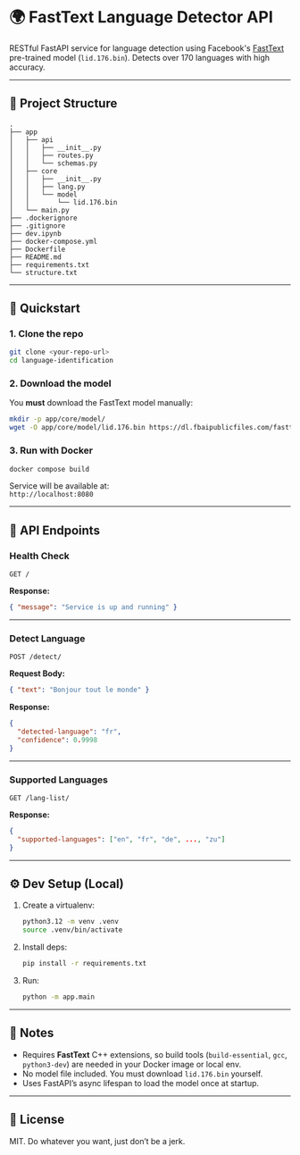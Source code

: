 # 🌍 FastText Language Detector API

RESTful FastAPI service for language detection using Facebook's [FastText](https://fasttext.cc/) pre-trained model (`lid.176.bin`). Detects over 170 languages with high accuracy.

---

## 📁 Project Structure

```
.
├── app
│   ├── api
│   │   ├── __init__.py
│   │   ├── routes.py
│   │   └── schemas.py
│   ├── core
│   │   ├── __init__.py
│   │   ├── lang.py
│   │   └── model
│   │       └── lid.176.bin
│   └── main.py
├── .dockerignore
├── .gitignore
├── dev.ipynb
├── docker-compose.yml
├── Dockerfile
├── README.md
├── requirements.txt
└── structure.txt

```

---

## 🚀 Quickstart

### 1. Clone the repo

```bash
git clone <your-repo-url>
cd language-identification
```

### 2. Download the model

You **must** download the FastText model manually:

```bash
mkdir -p app/core/model/
wget -O app/core/model/lid.176.bin https://dl.fbaipublicfiles.com/fasttext/supervised-models/lid.176.bin
```

### 3. Run with Docker

```bash
docker compose build
```

Service will be available at:  
`http://localhost:8080`

---

## 🧪 API Endpoints

### Health Check

```http
GET /
```

**Response:**
```json
{ "message": "Service is up and running" }
```

---

### Detect Language

```http
POST /detect/
```

**Request Body:**
```json
{ "text": "Bonjour tout le monde" }
```

**Response:**
```json
{
  "detected-language": "fr",
  "confidence": 0.9998
}
```

---

### Supported Languages

```http
GET /lang-list/
```

**Response:**
```json
{
  "supported-languages": ["en", "fr", "de", ..., "zu"]
}
```

---

## ⚙️ Dev Setup (Local)

1. Create a virtualenv:
   ```bash
   python3.12 -m venv .venv
   source .venv/bin/activate
   ```

2. Install deps:
   ```bash
   pip install -r requirements.txt
   ```

3. Run:
   ```bash
   python -m app.main
   ```

---

## 📝 Notes

- Requires **FastText** C++ extensions, so build tools (`build-essential`, `gcc`, `python3-dev`) are needed in your Docker image or local env.
- No model file included. You must download `lid.176.bin` yourself.
- Uses FastAPI’s async lifespan to load the model once at startup.

---

## 📄 License

MIT. Do whatever you want, just don’t be a jerk.
